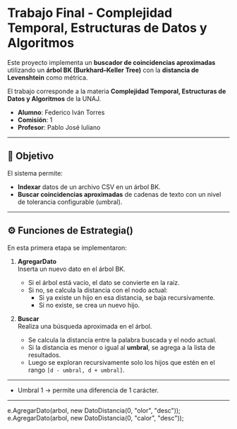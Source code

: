 # Trabajo Final - Complejidad Temporal, Estructuras de Datos y Algoritmos

Este proyecto implementa un **buscador de coincidencias aproximadas** utilizando un **árbol BK (Burkhard–Keller Tree)** con la **distancia de Levenshtein** como métrica.

El trabajo corresponde a la materia **Complejidad Temporal, Estructuras de Datos y Algoritmos** de la UNAJ.

- **Alumno**: Federico Iván Torres
- **Comisión**: 1
- **Profesor**: Pablo José Iuliano

---

## 📌 Objetivo
El sistema permite:
- **Indexar** datos de un archivo CSV en un árbol BK.
- **Buscar coincidencias aproximadas** de cadenas de texto con un nivel de tolerancia configurable (umbral).

---

## ⚙️ Funciones de Estrategia()
En esta primera etapa se implementaron:

1. **AgregarDato**  
   Inserta un nuevo dato en el árbol BK.  
   - Si el árbol está vacío, el dato se convierte en la raíz.  
   - Si no, se calcula la distancia con el nodo actual:  
     - Si ya existe un hijo en esa distancia, se baja recursivamente.  
     - Si no existe, se crea un nuevo hijo.  

2. **Buscar**  
   Realiza una búsqueda aproximada en el árbol.  
   - Se calcula la distancia entre la palabra buscada y el nodo actual.  
   - Si la distancia es menor o igual al **umbral**, se agrega a la lista de resultados.  
   - Luego se exploran recursivamente solo los hijos que estén en el rango `[d - umbral, d + umbral]`.

---

  - Umbral 1 → permite una diferencia de 1 carácter.  

---

e.AgregarDato(arbol, new DatoDistancia(0, "olor", "desc"));
e.AgregarDato(arbol, new DatoDistancia(0, "calor", "desc"));
